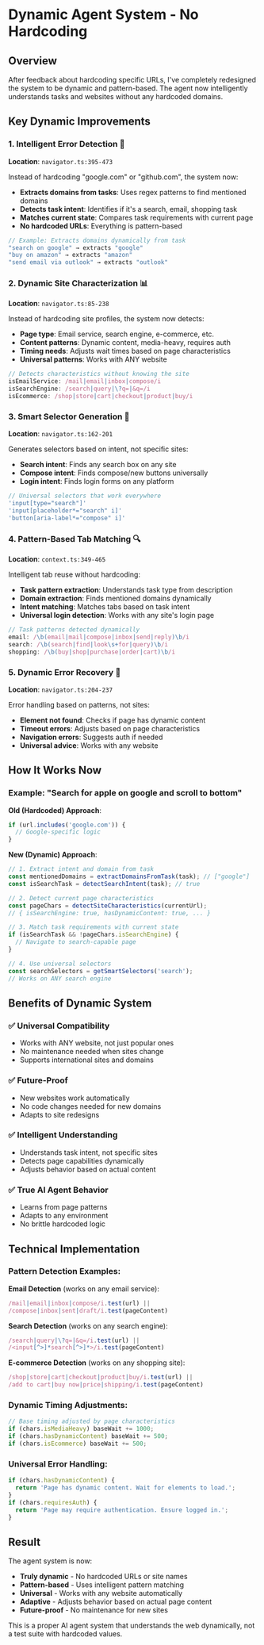 # Dynamic Agent System - No Hardcoding

## Overview
After feedback about hardcoding specific URLs, I've completely redesigned the system to be dynamic and pattern-based. The agent now intelligently understands tasks and websites without any hardcoded domains.

## Key Dynamic Improvements

### 1. **Intelligent Error Detection** 🧠
**Location**: `navigator.ts:395-473`

Instead of hardcoding "google.com" or "github.com", the system now:
- **Extracts domains from tasks**: Uses regex patterns to find mentioned domains
- **Detects task intent**: Identifies if it's a search, email, shopping task
- **Matches current state**: Compares task requirements with current page
- **No hardcoded URLs**: Everything is pattern-based

```typescript
// Example: Extracts domains dynamically from task
"search on google" → extracts "google"
"buy on amazon" → extracts "amazon"
"send email via outlook" → extracts "outlook"
```

### 2. **Dynamic Site Characterization** 📊
**Location**: `navigator.ts:85-238`

Instead of hardcoding site profiles, the system now detects:
- **Page type**: Email service, search engine, e-commerce, etc.
- **Content patterns**: Dynamic content, media-heavy, requires auth
- **Timing needs**: Adjusts wait times based on page characteristics
- **Universal patterns**: Works with ANY website

```typescript
// Detects characteristics without knowing the site
isEmailService: /mail|email|inbox|compose/i
isSearchEngine: /search|query|\?q=|&q=/i
isEcommerce: /shop|store|cart|checkout|product|buy/i
```

### 3. **Smart Selector Generation** 🎯
**Location**: `navigator.ts:162-201`

Generates selectors based on intent, not specific sites:
- **Search intent**: Finds any search box on any site
- **Compose intent**: Finds compose/new buttons universally
- **Login intent**: Finds login forms on any platform

```typescript
// Universal selectors that work everywhere
'input[type="search"]'
'input[placeholder*="search" i]'
'button[aria-label*="compose" i]'
```

### 4. **Pattern-Based Tab Matching** 🔍
**Location**: `context.ts:349-465`

Intelligent tab reuse without hardcoding:
- **Task pattern extraction**: Understands task type from description
- **Domain extraction**: Finds mentioned domains dynamically
- **Intent matching**: Matches tabs based on task intent
- **Universal login detection**: Works with any site's login page

```typescript
// Task patterns detected dynamically
email: /\b(email|mail|compose|inbox|send|reply)\b/i
search: /\b(search|find|look\s+for|query)\b/i
shopping: /\b(buy|shop|purchase|order|cart)\b/i
```

### 5. **Dynamic Error Recovery** 🔧
**Location**: `navigator.ts:204-237`

Error handling based on patterns, not sites:
- **Element not found**: Checks if page has dynamic content
- **Timeout errors**: Adjusts based on page characteristics
- **Navigation errors**: Suggests auth if needed
- **Universal advice**: Works with any website

## How It Works Now

### Example: "Search for apple on google and scroll to bottom"

**Old (Hardcoded) Approach**:
```typescript
if (url.includes('google.com')) { 
  // Google-specific logic
}
```

**New (Dynamic) Approach**:
```typescript
// 1. Extract intent and domain from task
const mentionedDomains = extractDomainsFromTask(task); // ["google"]
const isSearchTask = detectSearchIntent(task); // true

// 2. Detect current page characteristics
const pageChars = detectSiteCharacteristics(currentUrl);
// { isSearchEngine: true, hasDynamicContent: true, ... }

// 3. Match task requirements with current state
if (isSearchTask && !pageChars.isSearchEngine) {
  // Navigate to search-capable page
}

// 4. Use universal selectors
const searchSelectors = getSmartSelectors('search');
// Works on ANY search engine
```

## Benefits of Dynamic System

### ✅ **Universal Compatibility**
- Works with ANY website, not just popular ones
- No maintenance needed when sites change
- Supports international sites and domains

### ✅ **Future-Proof**
- New websites work automatically
- No code changes needed for new domains
- Adapts to site redesigns

### ✅ **Intelligent Understanding**
- Understands task intent, not specific sites
- Detects page capabilities dynamically
- Adjusts behavior based on actual content

### ✅ **True AI Agent Behavior**
- Learns from page patterns
- Adapts to any environment
- No brittle hardcoded logic

## Technical Implementation

### Pattern Detection Examples:

**Email Detection** (works on any email service):
```typescript
/mail|email|inbox|compose/i.test(url) || 
/compose|inbox|sent|draft/i.test(pageContent)
```

**Search Detection** (works on any search engine):
```typescript
/search|query|\?q=|&q=/i.test(url) ||
/<input[^>]*search[^>]*>/i.test(pageContent)
```

**E-commerce Detection** (works on any shopping site):
```typescript
/shop|store|cart|checkout|product|buy/i.test(url) ||
/add to cart|buy now|price|shipping/i.test(pageContent)
```

### Dynamic Timing Adjustments:

```typescript
// Base timing adjusted by page characteristics
if (chars.isMediaHeavy) baseWait += 1000;
if (chars.hasDynamicContent) baseWait += 500;
if (chars.isEcommerce) baseWait += 500;
```

### Universal Error Handling:

```typescript
if (chars.hasDynamicContent) {
  return 'Page has dynamic content. Wait for elements to load.';
}
if (chars.requiresAuth) {
  return 'Page may require authentication. Ensure logged in.';
}
```

## Result

The agent system is now:
- **Truly dynamic** - No hardcoded URLs or site names
- **Pattern-based** - Uses intelligent pattern matching
- **Universal** - Works with any website automatically
- **Adaptive** - Adjusts behavior based on actual page content
- **Future-proof** - No maintenance for new sites

This is a proper AI agent system that understands the web dynamically, not a test suite with hardcoded values.